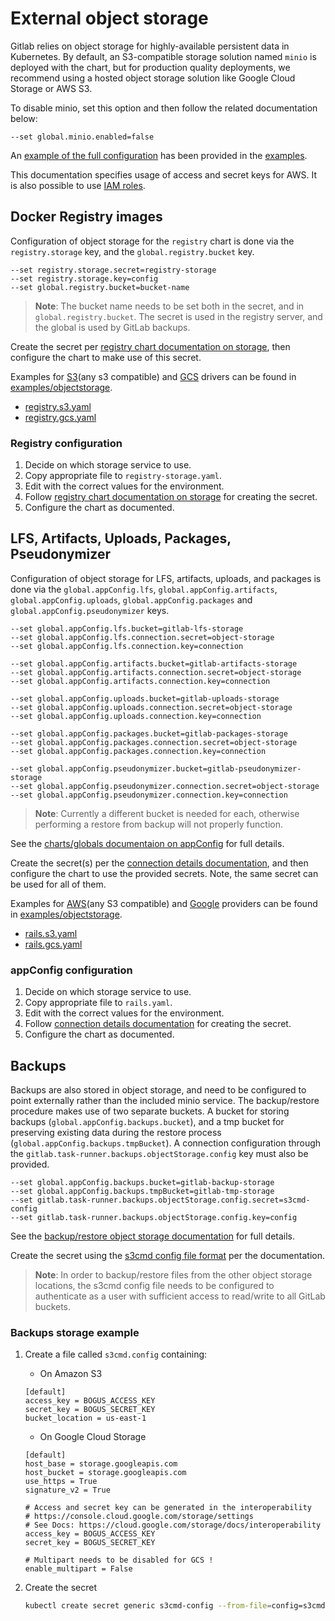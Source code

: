 # External object storage

Gitlab relies on object storage for highly-available persistent data in Kubernetes.
By default, an S3-compatible storage solution named `minio` is deployed with the
chart, but for production quality deployments, we recommend using a hosted
object storage solution like Google Cloud Storage or AWS S3.

To disable minio, set this option and then follow the related documentation below:

```
--set global.minio.enabled=false
```

An [example of the full configuration](https://gitlab.com/charts/gitlab/blob/master/examples/values-external-objectstorage.yaml)
has been provided in the [examples](https://gitlab.com/charts/gitlab/tree/master/examples).

This documentation specifies usage of access and secret keys for AWS. It is also possible to use [IAM roles](./aws-iam-roles.md).

## Docker Registry images

Configuration of object storage for the `registry` chart is done via the `registry.storage` key, and the `global.registry.bucket` key.

```
--set registry.storage.secret=registry-storage
--set registry.storage.key=config
--set global.registry.bucket=bucket-name
```

> **Note**: The bucket name needs to be set both in the secret, and in `global.registry.bucket`. The secret is used in the registry server, and
the global is used by GitLab backups.

Create the secret per [registry chart documentation on storage](../../charts/registry/index.md#storage), then configure the chart to make use of this secret.

Examples for [S3][storage-s3](any s3 compatible) and [GCS][storage-gcs] drivers can be found in
[examples/objectstorage](https://gitlab.com/charts/gitlab/tree/master/examples/objectstorage).
- [registry.s3.yaml](https://gitlab.com/charts/gitlab/tree/master/examples/objectstorage/registry.s3.yaml)
- [registry.gcs.yaml](https://gitlab.com/charts/gitlab/tree/master/examples/objectstorage/registry.gcs.yaml)

[storage-s3]: https://docs.docker.com/registry/storage-drivers/s3
[storage-gcs]: https://docs.docker.com/registry/storage-drivers/gcs

### Registry configuration

1. Decide on which storage service to use.
1. Copy appropriate file to `registry-storage.yaml`.
1. Edit with the correct values for the environment.
1. Follow [registry chart documentation on storage](../../charts/registry/index.md#storage) for creating the secret.
1. Configure the chart as documented.

## LFS, Artifacts, Uploads, Packages, Pseudonymizer

Configuration of object storage for LFS, artifacts, uploads, and packages is done
via the `global.appConfig.lfs`, `global.appConfig.artifacts`, `global.appConfig.uploads`,
`global.appConfig.packages` and `global.appConfig.pseudonymizer` keys.

```
--set global.appConfig.lfs.bucket=gitlab-lfs-storage
--set global.appConfig.lfs.connection.secret=object-storage
--set global.appConfig.lfs.connection.key=connection

--set global.appConfig.artifacts.bucket=gitlab-artifacts-storage
--set global.appConfig.artifacts.connection.secret=object-storage
--set global.appConfig.artifacts.connection.key=connection

--set global.appConfig.uploads.bucket=gitlab-uploads-storage
--set global.appConfig.uploads.connection.secret=object-storage
--set global.appConfig.uploads.connection.key=connection

--set global.appConfig.packages.bucket=gitlab-packages-storage
--set global.appConfig.packages.connection.secret=object-storage
--set global.appConfig.packages.connection.key=connection

--set global.appConfig.pseudonymizer.bucket=gitlab-pseudonymizer-storage
--set global.appConfig.pseudonymizer.connection.secret=object-storage
--set global.appConfig.pseudonymizer.connection.key=connection
````

> **Note**: Currently a different bucket is needed for each, otherwise performing a restore from backup will not properly function.

See the [charts/globals documentaion on appConfig](../../charts/globals.md#configure-appconfig-settings) for full details.

Create the secret(s) per the [connection details documentation](../../charts/globals.md#connection), and then configure the chart to use the provided secrets. Note, the same secret can be used for all of them.

Examples for [AWS][fog-aws](any S3 compatible) and [Google][fog-gcs] providers can be found in
[examples/objectstorage](https://gitlab.com/charts/gitlab/tree/master/examples/objectstorage).
- [rails.s3.yaml](https://gitlab.com/charts/gitlab/tree/master/examples/objectstorage/rails.s3.yaml)
- [rails.gcs.yaml](https://gitlab.com/charts/gitlab/tree/master/examples/objectstorage/rails.gcs.yaml)

[fog-aws]: https://fog.io/storage/#using-amazon-s3-and-fog
[fog-gcs]: https://fog.io/storage/#google-cloud-storage

### appConfig configuration

1. Decide on which storage service to use.
1. Copy appropriate file to `rails.yaml`.
1. Edit with the correct values for the environment.
1. Follow [connection details documentation](../../charts/globals.md#connection) for creating the secret.
1. Configure the chart as documented.

## Backups

Backups are also stored in object storage, and need to be configured to point
externally rather than the included minio service. The backup/restore procedure makes
use of two separate buckets. A bucket for storing backups (`global.appConfig.backups.bucket`),
and a tmp bucket for preserving existing data during the restore process (`global.appConfig.backups.tmpBucket`).
A connection configuration through the `gitlab.task-runner.backups.objectStorage.config` key must also be provided.

```
--set global.appConfig.backups.bucket=gitlab-backup-storage
--set global.appConfig.backups.tmpBucket=gitlab-tmp-storage
--set gitlab.task-runner.backups.objectStorage.config.secret=s3cmd-config
--set gitlab.task-runner.backups.objectStorage.config.key=config
```

See the [backup/restore object storage documentation](../../backup-restore/index.md#object-storage) for full details.

Create the secret using the [s3cmd config file format](https://s3tools.org/kb/item14.htm) per the documentation.

> **Note**: In order to backup/restore files from the other object storage locations, the s3cmd config file needs to be
> configured to authenticate as a user with sufficient access to read/write to all GitLab buckets.

### Backups storage example

1. Create a file called `s3cmd.config` containing:

    * On Amazon S3

    ```
    [default]
    access_key = BOGUS_ACCESS_KEY
    secret_key = BOGUS_SECRET_KEY
    bucket_location = us-east-1
    ```

    * On Google Cloud Storage

    ```
    [default]
    host_base = storage.googleapis.com
    host_bucket = storage.googleapis.com
    use_https = True
    signature_v2 = True

    # Access and secret key can be generated in the interoperability
    # https://console.cloud.google.com/storage/settings
    # See Docs: https://cloud.google.com/storage/docs/interoperability
    access_key = BOGUS_ACCESS_KEY
    secret_key = BOGUS_SECRET_KEY

    # Multipart needs to be disabled for GCS !
    enable_multipart = False
    ```

1. Create the secret

    ```bash
    kubectl create secret generic s3cmd-config --from-file=config=s3cmd.config
    ```
